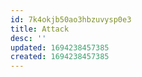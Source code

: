 ```yaml
---
id: 7k4okjb50ao3hbzuvysp0e3
title: Attack
desc: ''
updated: 1694238457385
created: 1694238457385
---
```

